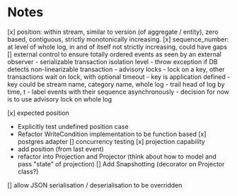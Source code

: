 Notes
=====

[x] position: within stream, similar to version (of aggregate / entity),
  zero based, contiguous, strictly monotonically increasing.
[x] sequence_number: at level of whole log, in and of itself not strictly 
  increasing, could have gaps
[] external control to ensure totally ordered events as seen by an external
  observer
    - serializable transaction isolation level - throw exception if DB detects
      non-linearizable transaction
    - advisory locks - lock on a key, other transactions wait on lock, with
      optional timeout
       - key is application defined
       - key could be stream name, category name, whole log
    - trail head of log by time, t
    - label events with their sequence asynchronously
    - decision for now is to use advisory lock on whole log

[x] expected position
  - Explicitly test undefined position case
  - Refactor WriteCondition implementation to be function based
[x] postgres adapter
[] concurrency testing
[x] projection capability
  - add position (from last event)
  - refactor into Projection and Projector (think about how to model and pass 
    "state" of projection)
[] Add Snapshotting (decorator on Projector class?)

[] allow JSON serialisation / deserialisation to be overridden